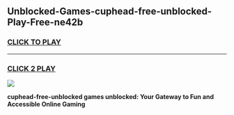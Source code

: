 
## Unblocked-Games-cuphead-free-unblocked-Play-Free-ne42b
<h3>
<a href="https://premium76.site?title=cuphead-free-unblocked&ref=23A">CLICK TO PLAY</a></h3>
<hr>

<h3>
<a href="https://premium76.site?title=cuphead-free-unblocked&ref=23A">CLICK 2 PLAY</a>
  
</h3>

<a href="https://premium76.site?title=cuphead-free-unblocked&ref=23A"><img src="https://clearcache.store/games.png"></a>


**cuphead-free-unblocked games unblocked: Your Gateway to Fun and Accessible Online Gaming**
